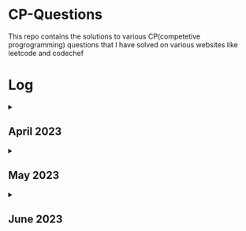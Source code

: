 # CP-Questions
This repo contains the solutions to various CP(competetive progrogramming) questions that I have solved on various websites like leetcode and codechef


# Log

<details>
<summary><h2>April 2023</h2></summary>
<table>
    <tr>
      <th>Date</th>
      <th>Question Numbers</th>
      <th>Question Names</th>
      <th>Languages</th>
    </tr>
    <tr>
      <td>03/04/2023</td>
      <td><a href="https://github.com/DaveyDark/cp-questions/blob/master/leetcode/881.rs">Leetcode#881</a> </td>
      <td>Boats to Save People</td>
      <td>Rust</td>
    </tr>
    <tr>
      <td>04/04/2023</td>
      <td><a href="https://github.com/DaveyDark/cp-questions/blob/master/leetcode/2405.rs">Leetcode#2405</a> </td>
      <td>Optimal Partition of String</td>
      <td>Rust</td>
    </tr>
    <tr>
      <td>05/04/2023</td>
      <td><a href="https://github.com/DaveyDark/cp-questions/blob/master/leetcode/2300.rs">Leetcode#2300</a> </td>
      <td>Successful Pairs of Spells and Potions</td>
      <td>Rust</td>
    </tr>
    <tr>
      <td>06/04/2023</td>
      <td><a href="https://github.com/DaveyDark/cp-questions/blob/master/leetcode/1254.rs">Leetcode#1254</a> </td>
      <td>Number of Closed Islands</td>
      <td>Rust</td>
    </tr>
    <tr>
      <td>07/04/2023</td>
      <td><a href="https://github.com/DaveyDark/cp-questions/blob/master/leetcode/1020.rs">Leetcode#1020</a> </td>
      <td>Number of Enclaves</td>
      <td>Rust</td>
    </tr>
    <tr>
      <td>08/04/2023</td>
      <td><a href="https://github.com/DaveyDark/cp-questions/blob/master/leetcode/704.rs">Leetcode#704</a> </td>
      <td>Binary Search</td>
      <td>Rust</td>
    </tr>
    <tr>
      <td>09/04/2023</td>
      <td>
      <a href="https://github.com/DaveyDark/cp-questions/blob/master/leetcode/52.rs">Leetcode#52</a>
      <br>
      <a href="https://github.com/DaveyDark/cp-questions/blob/master/leetcode/53.rs">Leetcode#53</a>
      </td>
      <td>
      Contains Duplicate
      <br>
      Maximum Subarray
      </td>
      <td>Rust</td>
    </tr>
    <tr>
      <td>10/04/2023</td>
      <td>
      <a href="https://github.com/DaveyDark/cp-questions/blob/master/leetcode/1.rs">Leetcode#1</a>
      <br>
      <a href="https://github.com/DaveyDark/cp-questions/blob/master/leetcode/88.rs">Leetcode#88</a>
      </td>
	  <td>
      Two Sum
      <br>
      Merge Sorted Array
      </td>
      <td>Rust</td>
    </tr>
    <tr>
      <td>11/04/2023</td>
      <td>
      <a href="https://github.com/DaveyDark/cp-questions/blob/master/leetcode/121.rs">Leetcode#121</a>
      <br>
      <a href="https://github.com/DaveyDark/cp-questions/blob/master/leetcode/350.rs">Leetcode#350</a>
      </td>
	  <td>
      Best Time to Buy and Sell Stock
      <br>
      Intersection of Two Arrays II
      </td>
      <td>Rust</td>
    </tr>
    <tr>
      <td>12/04/2023</td>
      <td>
      <a href="https://github.com/DaveyDark/cp-questions/blob/master/leetcode/566.rs">Leetcode#566</a> 
      <br>
      <a href="https://github.com/DaveyDark/cp-questions/blob/master/leetcode/118.rs">Leetcode#118</a> 
      </td>
	  <td>
      Reshape The Matrix
      <br>
      Pascal's Triangle
      </td>
      <td>Rust</td>
    </tr>
    <tr>
      <td>13/04/2023</td>
      <td>
      <a href="https://github.com/DaveyDark/cp-questions/blob/master/leetcode/36.rs">Leetcode#36</a> 
      <br>
      <a href="https://github.com/DaveyDark/cp-questions/blob/master/leetcode/74.rs">Leetcode#74</a> 
      </td>
	  <td>
      Valid Sudoku
      <br>
      Search a 2D Matrix
      </td>
      <td>Rust</td>
    </tr>
    <tr>
      <td>14/04/2023</td>
      <td>
      <a href="https://github.com/DaveyDark/cp-questions/blob/master/leetcode/242.rs">Leetcode#242</a> 
      <br>
      <a href="https://github.com/DaveyDark/cp-questions/blob/master/leetcode/383.rs">Leetcode#383</a> 
      <br>
      <a href="https://github.com/DaveyDark/cp-questions/blob/master/leetcode/387.rs">Leetcode#387</a>
      </td>
	  <td>
      Valid Anagram
      <br>
      Ransom Note
      <br>
      First Unique Character in String
      </td>
      <td>Rust</td>
    </tr>
    <tr>
      <td>15/04/2023</td>
      <td>
      <a href="https://github.com/DaveyDark/cp-questions/blob/master/leetcode/141.cpp">Leetcode#141</a> 
      </td>
	  <td>
      Linked List Cycle
      </td>
      <td>C++</td>
    </tr>
    <tr>
      <td>16/04/2023</td>
      <td>
      <a href="https://github.com/DaveyDark/cp-questions/blob/master/leetcode/203.cpp">Leetcode#203</a> 
      <br>
      <a href="https://github.com/DaveyDark/cp-questions/blob/master/leetcode/206.cpp">Leetcode#206</a> 
      <br>
      <a href="https://github.com/DaveyDark/cp-questions/blob/master/leetcode/21.cpp">Leetcode#21</a>
      <br>
      <a href="https://github.com/DaveyDark/cp-questions/blob/master/leetcode/83.cpp">Leetcode#83</a>
      </td>
	  <td>
      Remove Linked List Elements
      <br>
      Reverse Linked List
      <br>
      Merge Two Sorted Lists
      <br>
      Remove Duplicates from Sorted List
      </td>
      <td>C++</td>
    </tr>
    <tr>
      <td>17/04/2023</td>
      <td>
      <a href="https://github.com/DaveyDark/cp-questions/blob/master/leetcode/20.rs">Leetcode#20</a> 
      <br>
      <a href="https://github.com/DaveyDark/cp-questions/blob/master/leetcode/232.rs">Leetcode#232</a> 
      </td>
      <td>
      Valid Parentheses
      <br>
      Implement Queue using Stacks
      </td>
      <td>Rust</td>
    </tr>
    <tr>
      <td>18/04/2023</td>
      <td>
      <a href="https://github.com/DaveyDark/cp-questions/blob/master/leetcode/144.cpp">Leetcode#144</a> 
      <br>
      <a href="https://github.com/DaveyDark/cp-questions/blob/master/leetcode/94.cpp">Leetcode#94</a> 
      <br>
      <a href="https://github.com/DaveyDark/cp-questions/blob/master/leetcode/145.cpp">Leetcode#145</a>
      </td>
	  <td>
      Binary Tree Preorder Traversal
      <br>
      Binary Tree Inorder Traversal
      <br>
      Binary Tree Postorder Traversal
      </td>
      <td>C++</td>
    </tr>
    <tr>
      <td>19/04/2023</td>
      <td>
      <a href="https://github.com/DaveyDark/cp-questions/blob/master/leetcode/102.cpp">Leetcode#102</a> 
      <br>
      <a href="https://github.com/DaveyDark/cp-questions/blob/master/leetcode/104.cpp">Leetcode#104</a> 
      <br>
      <a href="https://github.com/DaveyDark/cp-questions/blob/master/leetcode/101.cpp">Leetcode#101</a>
      </td>
	  <td>
      Binary Tree Level Order Traversal
      <br>
      Maximum Depth of Binary Tree
      <br>
      Symmetric Tree
      </td>
      <td>C++</td>
    </tr>
    <tr>
      <td>20/04/2023</td>
      <td>
      <a href="https://github.com/DaveyDark/cp-questions/blob/master/leetcode/112.cpp">Leetcode#112</a> 
      <br>
      <a href="https://github.com/DaveyDark/cp-questions/blob/master/leetcode/226.cpp">Leetcode#226</a> 
      </td>
      <td>
      Path Sum
      <br>
      Invert Binary Tree
      </td>
      <td>C++</td>
    </tr>
    <tr>
      <td>21/04/2023</td>
      <td>
      <a href="https://github.com/DaveyDark/cp-questions/blob/master/leetcode/700.cpp">Leetcode#701</a> 
      <br>
      <a href="https://github.com/DaveyDark/cp-questions/blob/master/leetcode/701.cpp">Leetcode#700</a> 
      </td>
      <td>
      Search in a Binary Search Tree
      <br>
      Insert into a Binary Search Tree
      </td>
      <td>C++</td>
    </tr>
    <tr>
      <td>22/04/2023</td>
      <td>
      <a href="https://github.com/DaveyDark/cp-questions/blob/master/leetcode/98.cpp">Leetcode#98</a> 
      <br>
      <a href="https://github.com/DaveyDark/cp-questions/blob/master/leetcode/653.cpp">Leetcode#653</a> 
      <br>
      <a href="https://github.com/DaveyDark/cp-questions/blob/master/leetcode/255.cpp">Leetcode#255</a> 
      <br>
      <a href="https://github.com/DaveyDark/cp-questions/blob/master/leetcode/278.rs">Leetcode#278</a> 
      <br>
      <a href="https://github.com/DaveyDark/cp-questions/blob/master/leetcode/35.rs">Leetcode#35</a> 
      </td>
      <td>
      Validate Binary Search Tree
      <br>
      Two Sum IV - Input is a BST
      <br>
      Lowest Common Ancestor of Binary Search Tree
      <br>
      First Bad Version
      <br>
      Search Insert Position
      </td>
      <td>C++, Rust</td>
    </tr>
    <tr>
      <td>23/04/2023</td>
      <td>
      <a href="https://github.com/DaveyDark/cp-questions/blob/master/leetcode/977.rs">Leetcode#977</a> 
      </td>
      <td>
      Squares of a Sorted Array
      </td>
      <td>Rust</td>
    </tr>
    <tr>
      <td>24/04/2023</td>
      <td>
      <a href="https://github.com/DaveyDark/cp-questions/blob/master/leetcode/189.rs">Leetcode#189</a> 
      <br>
      <a href="https://github.com/DaveyDark/cp-questions/blob/master/leetcode/283.rs">Leetcode#283</a> 
      <br>
      <a href="https://github.com/DaveyDark/cp-questions/blob/master/leetcode/167.rs">Leetcode#167</a> 
      </td>
      <td>
      Rotate Array
      <br>
      Move Zeroes
      <br>
      Two Sum II - Array is Sorted
      </td>
      <td>Rust</td>
    </tr>
    <tr>
      <td>25/04/2023</td>
      <td>
      <a href="https://github.com/DaveyDark/cp-questions/blob/master/leetcode/344.java">Leetcode#344</a> 
      <br>
      <a href="https://github.com/DaveyDark/cp-questions/blob/master/leetcode/557.java">Leetcode#557</a> 
      </td>
      <td>
      Reverse String
      <br>
      Reverse Words in a String III
      </td>
      <td>Java</td>
    </tr>
    <tr>
      <td>26/04/2023</td>
      <td>
      <a href="https://github.com/DaveyDark/cp-questions/blob/master/leetcode/876.cpp">Leetcode#876</a> 
      <br>
      <a href="https://github.com/DaveyDark/cp-questions/blob/master/leetcode/19.cpp">Leetcode#19</a> 
      </td>
      <td>
      Middle of Linked List
      <br>
      Remove Nth Node from End of List
      </td>
      <td>C++</td>
    </tr>
    <tr>
      <td>27/04/2023</td>
      <td>
      <a href="https://github.com/DaveyDark/cp-questions/blob/master/leetcode/3.rs">Leetcode#3</a> 
      <br>
      <a href="https://github.com/DaveyDark/cp-questions/blob/master/leetcode/567.rs">Leetcode#567</a> 
      </td>
      <td>
      Longest Substring Without Repeating Characters
      <br>
      Permutation in String
      </td>
      <td>Rust</td>
    </tr>
    <tr>
      <td>28/04/2023</td>
      <td>
      <a href="https://github.com/DaveyDark/cp-questions/blob/master/leetcode/733.rs">Leetcode#733</a> 
      <br>
      <a href="https://github.com/DaveyDark/cp-questions/blob/master/leetcode/695.rs">Leetcode#695</a> 
      </td>
      <td>
      Flood Fill
      <br>
      Max Area of Island
      </td>
      <td>Rust</td>
    </tr>
    <tr>
      <td>29/04/2023</td>
      <td>
      <a href="https://github.com/DaveyDark/cp-questions/blob/master/leetcode/618.cpp">Leetcode#618</a> 
      <br>
      <a href="https://github.com/DaveyDark/cp-questions/blob/master/leetcode/116.cpp">Leetcode#116</a> 
      </td>
      <td>
      Merge Two Binary Trees
      <br>
      Populating Next Right Pointers in Each Node
      </td>
      <td>C++</td>
    </tr>
    <tr>
      <td>30/04/2023</td>
      <td>
      <a href="https://github.com/DaveyDark/cp-questions/blob/master/leetcode/542.rs">Leetcode#542</a> 
      <br>
      <a href="https://github.com/DaveyDark/cp-questions/blob/master/leetcode/994.rs">Leetcode#994</a> 
      </td>
      <td>
      01 Matrix
      <br>
      Rotting Oranges
      </td>
      <td>Rust</td>
    </tr>
</table>

</details>
<details>
<summary><h2>May 2023</h2></summary>
<table>
    <tr>
      <th>Date</th>
      <th>Question Numbers</th>
      <th>Question Names</th>
      <th>Languages</th>
    </tr>
    <tr>
      <td>01/05/2023</td>
      <td>
      <a href="https://github.com/DaveyDark/cp-questions/blob/master/leetcode/21.cpp">Leetcode#21</a> 
      <br>
      <a href="https://github.com/DaveyDark/cp-questions/blob/master/leetcode/206.cpp">Leetcode#206</a> 
      </td>
      <td>
      Merge Two Sorted Lists
      <br>
      Reverse Linked List
      </td>
      <td>C++</td>
    </tr>
    <tr>
      <td>02/05/2023</td>
      <td>
      <a href="https://github.com/DaveyDark/cp-questions/blob/master/leetcode/77.rs">Leetcode#77</a> 
      <br>
      <a href="https://github.com/DaveyDark/cp-questions/blob/master/leetcode/46.rs">Leetcode#46</a> 
      <br>
      <a href="https://github.com/DaveyDark/cp-questions/blob/master/leetcode/784.rs">Leetcode#784</a> 
      </td>
      <td>
      Combinations
      <br>
      Permutations
      <br>
      Letter Case Permutation
      </td>
      <td>Rust</td>
    </tr>
    <tr>
      <td>03/05/2023</td>
      <td>
      <a href="https://github.com/DaveyDark/cp-questions/blob/master/leetcode/70.rs">Leetcode#70</a> 
      <br>
      <a href="https://github.com/DaveyDark/cp-questions/blob/master/leetcode/198.rs">Leetcode#198</a> 
      <br>
      <a href="https://github.com/DaveyDark/cp-questions/blob/master/leetcode/20.rs">Leetcode#20</a> 
      </td>
      <td>
      Climbing Stairs
      <br>
      House Robber
      <br>
      Triangle
      </td>
      <td>Rust</td>
    </tr>
    <tr>
      <td>04/05/2023</td>
      <td>
      <a href="https://github.com/DaveyDark/cp-questions/blob/master/leetcode/231.rs">Leetcode#231</a> 
      <br>
      <a href="https://github.com/DaveyDark/cp-questions/blob/master/leetcode/191.rs">Leetcode#191</a> 
      </td>
      <td>
      Power of Two
      <br>
      Number of 1 Bits
      </td>
      <td>Rust</td>
    </tr>
    <tr>
      <td>05/05/2023</td>
      <td>
      <a href="https://github.com/DaveyDark/cp-questions/blob/master/leetcode/190.rs">Leetcode#190</a> 
      <br>
      <a href="https://github.com/DaveyDark/cp-questions/blob/master/leetcode/136.rs">Leetcode#136</a> 
      </td>
      <td>
      Reverse Bits
      <br>
      Single Number
      </td>
      <td>Rust</td>
    </tr>
    <tr>
      <td>06/05/2023</td>
      <td>
      <a href="https://github.com/DaveyDark/cp-questions/blob/master/leetcode/2667.ts">Leetcode#2667</a> 
      <br>
      <a href="https://github.com/DaveyDark/cp-questions/blob/master/leetcode/2620.ts">Leetcode#2620</a> 
      </td>
      <td>
      Create Hello World Function
      <br>
      Counter
      </td>
      <td>TypeScript</td>
    </tr>
    <tr>
      <td>07/05/2023</td>
      <td>
      <a href="https://github.com/DaveyDark/cp-questions/blob/master/leetcode/2665.ts">Leetcode#2665</a> 
      </td>
      <td>
      Counter II
      </td>
      <td>TypeScript</td>
    </tr>
    <tr>
      <td>08/05/2023</td>
      <td>
      <a href="https://github.com/DaveyDark/cp-questions/blob/master/leetcode/2635.ts">Leetcode#2635</a> 
      </td>
      <td>
      Apply Transform Over Each Element in Array
      </td>
      <td>TypeScript</td>
    </tr>
    <tr>
      <td>09/05/2023</td>
      <td>
      <a href="https://github.com/DaveyDark/cp-questions/blob/master/leetcode/2634.ts">Leetcode#2634</a> 
      </td>
      <td>
      Filter Elements from Array
      </td>
      <td>TypeScript</td>
    </tr>
    <tr>
      <td>10/05/2023</td>
      <td>
      <a href="https://github.com/DaveyDark/cp-questions/blob/master/leetcode/2626.ts">Leetcode#2626</a> 
      </td>
      <td>
      Array Reduce Transformation
      </td>
      <td>TypeScript</td>
    </tr>
    <tr>
      <td>11/05/2023</td>
      <td>
      <a href="https://github.com/DaveyDark/cp-questions/blob/master/leetcode/2629.ts">Leetcode#2629</a> 
      </td>
      <td>
      Function Composition
      </td>
      <td>TypeScript</td>
    </tr>
    <tr>
      <td>12/05/2023</td>
      <td>
      <a href="https://github.com/DaveyDark/cp-questions/blob/master/leetcode/2666.ts">Leetcode#2666</a> 
      </td>
      <td>
      Allow One Function Call
      </td>
      <td>TypeScript</td>
    </tr>
    <tr>
      <td>13/05/2023</td>
      <td>
      <a href="https://github.com/DaveyDark/cp-questions/blob/master/leetcode/2623.ts">Leetcode#2623</a> 
      </td>
      <td>
      Memoize
      </td>
      <td>TypeScript</td>
    </tr>
    <tr>
      <td>14/05/2023</td>
      <td>
      <a href="https://github.com/DaveyDark/cp-questions/blob/master/leetcode/2632.ts">Leetcode#2632</a> 
      </td>
      <td>
      Curry
      </td>
      <td>TypeScript</td>
    </tr>
    <tr>
      <td>15/05/2023</td>
      <td>
      <a href="https://github.com/DaveyDark/cp-questions/blob/master/leetcode/2621.ts">Leetcode#2621</a> 
      </td>
      <td>
      <td>TypeScript</td>
      Sleep
      </td>
    </tr>
    <tr>
      <td>16/05/2023</td>
      <td>
      -
      </td>
      <td>
      -
      </td>
      <td>-</td>
    </tr>
   <tr>
      <td>17/05/2023</td>
      <td>
      - 
      </td>
      <td>
      -
      </td>
      <td>-</td>
    </tr>
    <tr>
      <td>18/05/2023</td>
      <td>
      <a href="https://github.com/DaveyDark/cp-questions/blob/master/leetcode/54.rs">Leetcode#54</a> 
      </td>
      <td>
      Spiral Matrix
      </td>
      <td>Rust</td>
    </tr>
    <tr>
      <td>19/05/2023</td>
      <td>
      <a href="https://github.com/DaveyDark/cp-questions/blob/master/leetcode/1952.rs">Leetcode#1952</a> 
      </td>
      <td>
      Three Divisors
      </td>
      <td>Rust</td>
    </tr>
    <tr>
      <td>20/05/2023</td>
      <td>
      <a href="https://github.com/DaveyDark/cp-questions/blob/master/leetcode/1859.rs">Leetcode#1859</a> 
      <br>
      <a href="https://github.com/DaveyDark/cp-questions/blob/master/leetcode/2553.rs">Leetcode#2553</a> 
      </td>
      <td>
      Sorting The Sentence
      <br>
      Separate the Digits in an Array
      </td>
      <td>Rust</td>
    </tr>
    <tr>
      <td>21/05/2023</td>
      <td>
      <a href="https://github.com/DaveyDark/cp-questions/blob/master/leetcode/389.java">Leetcode#389</a> 
      <br>
      <a href="https://github.com/DaveyDark/cp-questions/blob/master/leetcode/1768.rs">Leetcode#1768</a> 
      </td>
      <td>
      Find the Difference
      <br>
      Merge Two Strings Alternately
      </td>
      <td>Rust</td>
    </tr>
    <tr>
      <td>22/05/2023</td>
      <td>
      <a href="https://github.com/DaveyDark/cp-questions/blob/master/leetcode/1041.java">Leetcode#1041</a> 
      <br>
      <a href="https://github.com/DaveyDark/cp-questions/blob/master/leetcode/28.java">Leetcode#28</a> 
      </td>
      <td>
      Robot Bounded in Circle
      <br>
      Find the Index of the First Occurance in a String
      </td>
      <td>Java</td>
    </tr>
    <tr>
      <td>23/05/2023</td>
      <td>
      <a href="https://github.com/DaveyDark/cp-questions/blob/master/leetcode/2.cpp">Leetcode#2</a> 
      </td>
      <td>
      Add Two Numbers
      </td>
      <td>C++</td>
    </tr>
    <tr>
      <td>24/05/2023</td>
      <td>
      <a href="https://github.com/DaveyDark/cp-questions/blob/master/leetcode/50.rs">Leetcode#50</a> 
      </td>
      <td>
      Pow(x,n)
      </td>
      <td>C++</td>
    </tr>
    <tr>
      <td>25/05/2023</td>
      <td>
      <a href="https://github.com/DaveyDark/cp-questions/blob/master/leetcode/1572.rs">Leetcode#1572</a> 
      <br>
      <a href="https://github.com/DaveyDark/cp-questions/blob/master/leetcode/66.rs">Leetcode#66</a> 
      </td>
      <td>
      Matrix Diagonal Sum
      <br>
      Plus One
      </td>
      <td>Rust</td>
    </tr>
    <tr>
      <td>26/05/2023</td>
      <td>
      <a href="https://github.com/DaveyDark/cp-questions/blob/master/leetcode/1822.rs">Leetcode#1822</a> 
      <br>
      <a href="https://github.com/DaveyDark/cp-questions/blob/master/leetcode/1502.rs">Leetcode#1502</a> 
      </td>
      <td>
      Sign of the Product of an Array
      <br>
      Can Make Arithmatic Progression from Sequence
      </td>
      <td>Rust</td>
    </tr>
    <tr>
      <td>27/05/2023</td>
      <td>
      <a href="https://github.com/DaveyDark/cp-questions/blob/master/leetcode/13.rs">Leetcode#13</a> 
      <br>
      <a href="https://github.com/DaveyDark/cp-questions/blob/master/leetcode/896.rs">Leetcode#896</a> 
      </td>
      <td>
      Roman to Integer
      <br>
      Monotonic Array
      </td>
      <td>Rust</td>
    </tr>
    <tr>
      <td>28/05/2023</td>
      <td>
      <a href="https://github.com/DaveyDark/cp-questions/blob/master/leetcode/682.rs">Leetcode#682</a> 
      <br>
      <a href="https://github.com/DaveyDark/cp-questions/blob/master/leetcode/1672.rs">Leetcode#1672</a> 
      <br>
      <a href="https://github.com/DaveyDark/cp-questions/blob/master/leetcode/709.rs">Leetcode#709</a> 
      <br>
      <a href="https://github.com/DaveyDark/cp-questions/blob/master/leetcode/58.rs">Leetcode#58</a> 
      </td>
      <td>
      Baseball Game
      <br>
      Richest Customer Wealth
      <br>
      To Lower Case
      <br>
      Length of Last Word
      </td>
      <td>Rust</td>
    </tr>
    <tr>
      <td>29/05/2023</td>
      <td>
      <a href="https://github.com/DaveyDark/cp-questions/blob/master/leetcode/657.rs">Leetcode#657</a> 
      </td>
      <td>
      Robot Return to Origin
      </td>
      <td>Rust</td>
    </tr>
    <tr>
      <td>30/05/2023</td>
      <td>
      - 
      </td>
      <td>
      -
      </td>
      <td>-</td>
    </tr>
    <tr>
      <td>31/05/2023</td>
      <td>
      <a href="https://github.com/DaveyDark/cp-questions/blob/master/leetcode/1275.rs">Leetcode#1275</a> 
      </td>
      <td>
      Find Winner on a Tic Tac Toe Game
      </td>
      <td>Rust</td>
    </tr>
</table>
</details>

<details>
<summary><h2>June 2023</h2></summary>
<table>
    <tr>
      <th>Date</th>
      <th>Question Numbers</th>
      <th>Question Names</th>
      <th>Languages</th>
    </tr>
    <tr>
      <td>01/06/2023</td>
      <td>
      <a href="https://github.com/DaveyDark/cp-questions/blob/master/leetcode/459.rs">Leetcode#459</a> 
      </td>
      <td>
      Repeated Substring Pattern
      </td>
      <td>Rust</td>
    </tr>
    <tr>
      <td>02/06/2023</td>
      <td>
      <a href="https://github.com/DaveyDark/cp-questions/blob/master/leetcode/1071.rs">Leetcode#1071</a> 
      </td>
      <td>
      Greatest Common Divisor of Strings
      </td>
      <td>Rust</td>
    </tr>
    <tr>
      <td>03/06/2023</td>
      <td>
      <a href="https://github.com/DaveyDark/cp-questions/blob/master/leetcode/1431.rs">Leetcode#1431</a> 
      </td>
      <td>
      Kids With the Greatest Number of Candies
      </td>
      <td>Rust</td>
    </tr>
    <tr>
      <td>04/06/2023</td>
      <td>
      <a href="https://github.com/DaveyDark/cp-questions/blob/master/leetcode/345.rs">Leetcode#345</a> 
      </td>
      <td>
      Reverse Vowels of a String
      </td>
      <td>Rust</td>
    </tr>
    <tr>
      <td>05/06/2023</td>
      <td>
      <a href="https://github.com/DaveyDark/cp-questions/blob/master/leetcode/151.rs">Leetcode#151</a> 
      </td>
      <td>
      Reverse Words in a String
      </td>
      <td>Rust</td>
    </tr>
    <tr>
      <td>06/06/2023</td>
      <td>
      <a href="https://github.com/DaveyDark/cp-questions/blob/master/leetcode/392.rs">Leetcode#392</a> 
      </td>
      <td>
      Is Subsequence
      </td>
      <td>Rust</td>
    </tr>
    <tr>
      <td>07/06/2023</td>
      <td>
      <a href="https://github.com/DaveyDark/cp-questions/blob/master/leetcode/643.rs">Leetcode#643</a> 
      </td>
      <td>
      Is Subsequence
      </td>
      <td>Rust</td>
    </tr>
    <tr>
      <td>08/06/2023</td>
      <td>
      <a href="https://github.com/DaveyDark/cp-questions/blob/master/leetcode/1732.rs">Leetcode#1732</a> 
      </td>
      <td>
      Find the Highest Altitude
      </td>
      <td>Rust</td>
    </tr>
    <tr>
      <td>09/06/2023</td>
      <td>
      <a href="https://github.com/DaveyDark/cp-questions/blob/master/leetcode/860.rs">Leetcode#860</a> 
      </td>
      <td>
      Lemonade Change
      </td>
      <td>Rust</td>
    </tr>
    <tr>
      <td>10/06/2023</td>
      <td>
      <a href="https://github.com/DaveyDark/cp-questions/blob/master/leetcode/73.rs">Leetcode#73</a> 
      </td>
      <td>
      Set Matrix Zeroes
      </td>
      <td>Rust</td>
    </tr>
    <tr>
      <td>11/06/2023</td>
      <td>
      <a href="https://github.com/DaveyDark/cp-questions/blob/master/leetcode/445.cpp">Leetcode#445</a> 
      </td>
      <td>
      Add Two Numbers II
      </td>
      <td>C++</td>
    </tr>
    <tr>
      <td>12/06/2023</td>
      <td>
      <a href="https://github.com/DaveyDark/cp-questions/blob/master/leetcode/238.rs">Leetcode#238</a> 
      </td>
      <td>
      Product of an Array Except Self
      </td>
      <td>Rust</td>
    </tr>
    <tr>
      <td>12/06/2023</td>
      <td>
      <a href="https://github.com/DaveyDark/cp-questions/blob/master/leetcode/238.rs">Leetcode#238</a> 
      </td>
      <td>
      Product of an Array Except Self
      </td>
      <td>Rust</td>
    </tr>
    <tr>
      <td>13/06/2023</td>
      <td>
      <a href="https://github.com/DaveyDark/cp-questions/blob/master/leetcode/2352.rs">Leetcode#2352</a> 
      <br>
      <a href="https://github.com/DaveyDark/cp-questions/blob/master/leetcode/288.java">Leetcode#288</a> 
      </td>
      <td>
      Equal Row and Column Pairs
      <br>
      Summary Ranges
      </td>
      <td>Rust, Java</td>
    </tr>
    <tr>
      <td>14/06/2023</td>
      <td>
      <a href="https://github.com/DaveyDark/cp-questions/blob/master/leetcode/530.cpp">Leetcode#530</a> 
      </td>
      <td>
      Minimum Absolute Difference in BST
      </td>
      <td>C++</td>
    </tr>
    <tr>
      <td>15/06/2023</td>
      <td>
      <a href="https://github.com/DaveyDark/cp-questions/blob/master/leetcode/1161.cpp">Leetcode#1161</a> 
      </td>
      <td>
      Maximum Level Sum of Binary Tree
      </td>
      <td>C++</td>
    </tr>
    <tr>
      <td>16/06/2023</td>
      <td>
      <a href="https://github.com/DaveyDark/cp-questions/blob/master/leetcode/605.java">Leetcode#605</a> 
      </td>
      <td>
      Can Place Flowers
      </td>
      <td>Java</td>
    </tr>
    <tr>
      <td>17/06/2023</td>
      <td>
      - 
      </td>
      <td>
      -
      </td>
      <td>-</td>
    </tr>
    <tr>
      <td>18/06/2023</td>
      <td>
      <a href="https://github.com/DaveyDark/cp-questions/blob/master/leetcode/605.java">Leetcode#605</a> 
      </td>
      <td>
      Can Place Flowers
      </td>
      <td>Java</td>
    </tr>
    <tr>
      <td>19/06/2023</td>
      <td>
      <a href="https://github.com/DaveyDark/cp-questions/blob/master/leetcode/724.rs">Leetcode#724</a> 
      </td>
      <td>
      Find Pivot Index
      </td>
      <td>Rust</td>
    </tr>
    <tr>
      <td>20/06/2023</td>
      <td>
      - 
      </td>
      <td>
      -
      </td>
      <td>-</td>
    </tr>
    <tr>
      <td>21/06/2023</td>
      <td>
      - 
      </td>
      <td>
      -
      </td>
      <td>-</td>
    </tr>
    <tr>
      <td>22/06/2023</td>
      <td>
      <a href="https://github.com/DaveyDark/cp-questions/blob/master/leetcode/2215.rs">Leetcode#2215</a> 
      </td>
      <td>
      Find the Difference of Two Arrays
      </td>
      <td>Rust</td>
    </tr>
    <tr>
      <td>23/06/2023</td>
      <td>
      <a href="https://github.com/DaveyDark/cp-questions/blob/master/leetcode/334.rs">Leetcode#334</a> 
      </td>
      <td>
      Increasing Triplet Subsequence
      </td>
      <td>Rust</td>
    </tr>
    <tr>
      <td>24/06/2023</td>
      <td>
      <a href="https://github.com/DaveyDark/cp-questions/blob/master/leetcode/11.java">Leetcode#11</a> 
      <br>
      <a href="https://github.com/DaveyDark/cp-questions/blob/master/leetcode/1679.java">Leetcode#1679</a> 
      <br>
      <a href="https://github.com/DaveyDark/cp-questions/blob/master/leetcode/1004.java">Leetcode#1004</a> 
      <br>
      <a href="https://github.com/DaveyDark/cp-questions/blob/master/leetcode/1493.java">Leetcode#1493</a> 
      </td>
      <td>
      Container With Most Water
      <br>
      Max Number of K-Sum Pairs
      <br>
      Max Consecutive Ones III
      <br>
      Longest Subarray of 1's After Deleting One Element
      </td>
      <td>Java</td>
    </tr>
    <tr>
      <td>25/06/2023</td>
      <td>
      <a href="https://github.com/DaveyDark/cp-questions/blob/master/leetcode/2390.rs">Leetcode#2390</a> 
      </td>
      <td>
      Removing Stars From a String
      </td>
      <td>Rust</td>
    </tr>
    <tr>
      <td>26/06/2023</td>
      <td>
      <a href="https://github.com/DaveyDark/cp-questions/blob/master/leetcode/1207.rs">Leetcode#1207</a> 
      </td>
      <td>
      Unique Number of Occurances
      </td>
      <td>Rust</td>
    </tr>
    <tr>
      <td>27/06/2023</td>
      <td>
      <a href="https://github.com/DaveyDark/cp-questions/blob/master/leetcode/933.rs">Leetcode#933</a> 
      </td>
      <td>
      Number of Recent Calls
      </td>
      <td>Rust</td>
    </tr>
    <tr>
      <td>28/06/2023</td>
      <td>
      <a href="https://github.com/DaveyDark/cp-questions/blob/master/leetcode/1791.rs">Leetcode#1791</a> 
      </td>
      <td>
      Find Center of Graph
      </td>
      <td>Rust</td>
    </tr>
    <tr>
      <td>29/06/2023</td>
      <td>
      <a href="https://github.com/DaveyDark/cp-questions/blob/master/leetcode/1351.rs">Leetcode#1351</a> 
      </td>
      <td>
      Count Negative Numbers in a Sorted Matrix
      </td>
      <td>Rust</td>
    </tr>
    <tr>
      <td>30/06/2023</td>
      <td>
      <a href="https://github.com/DaveyDark/cp-questions/blob/master/leetcode/8.java">Leetcode#8</a> 
      </td>
      <td>
      String to Integer(atoi)
      </td>
      <td>Java</td>
    </tr>
</details>
